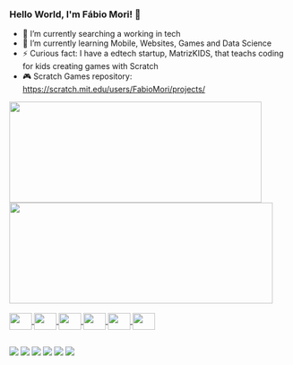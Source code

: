 ### Hello World, I'm Fábio Mori! 👋

- 🔭 I’m currently searching a working in tech
- 🌱 I’m currently learning Mobile, Websites, Games and Data Science
- ⚡ Curious fact: I have a edtech startup, MatrizKIDS, that teachs coding for kids creating games with Scratch
- 🎮 Scratch Games repository: https://scratch.mit.edu/users/FabioMori/projects/

<div align="left">
  <a href="https://github.com/DoctorNerds">
      <img height="180" width="450" padding:"1"  src="https://github-readme-stats.vercel.app/api?username=DoctorNerds&show_icons=true&theme=tokyonight&include_all_commits=true&count_private=true&layout=compact"/> 
    <img height="180" width="470" src="https://github-readme-stats.vercel.app/api/top-langs/?username=DoctorNerds&layout=compact&langs_count=7&theme=tokyonight&layout=compact"/>
</div>
  
  </div>
<div style="display: inline_block"><br>
  <img align="center" height="30" width="40" src="https://cdn.jsdelivr.net/gh/devicons/devicon/icons/javascript/javascript-original.svg" />
  <img align="center" height="30" width="40" src="https://cdn.jsdelivr.net/gh/devicons/devicon/icons/matlab/matlab-original.svg" />
  <img align="center" height="30" width="40" src="https://cdn.jsdelivr.net/gh/devicons/devicon/icons/numpy/numpy-original.svg" />
  <img align="center" height="30" width="40" src="https://cdn.jsdelivr.net/gh/devicons/devicon/icons/python/python-original.svg" />
  <img align="center" height="30" width="40" src="https://cdn.jsdelivr.net/gh/devicons/devicon/icons/react/react-original.svg" />
  <img align="center" height="30" width="40" src="https://cdn.jsdelivr.net/gh/devicons/devicon/icons/vscode/vscode-original.svg" />
</div>

##

<div> 
  
  <a href="mailto:fsmmori@gmail.com" target="_blank"><img src="https://img.shields.io/badge/Gmail-D14836?style=for-the-badge&logo=gmail&logoColor=white" target="_blank"></a>
  <a href="https://wa.me/5511996406980" target="_blank"><img src="https://img.shields.io/badge/WhatsApp-25D366?style=for-the-badge&logo=whatsapp&logoColor=white" target="_blank"></a>
    <a href="https://www.linkedin.com/in/fabiosmmori/" target="_blank"><img src="https://img.shields.io/badge/LinkedIn-0077B5?style=for-the-badge&logo=linkedin&logoColor=white" target="_blank"></a>
  <a href="https://www.tiktok.com/@matrizkids?lang=pt-BR" target="_blank"><img src="https://img.shields.io/badge/TikTok-000000?style=for-the-badge&logo=tiktok&logoColor=white" target="_blank"></a>
  <a href="https://www.youtube.com/channel/UCbPmQzSljZ6qd9WBKe0Sc0A" target="_blank"><img src="https://img.shields.io/badge/YouTube-FF0000?style=for-the-badge&logo=youtube&logoColor=white" target="_blank"></a>
  <a href="https://www.instagram.com/conectandoamatriz/" target="_blank"><img src="https://img.shields.io/badge/Instagram-E4405F?style=for-the-badge&logo=instagram&logoColor=white" target="_blank"></a>


    
</div>

